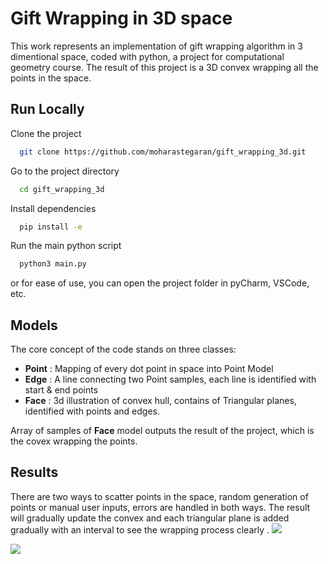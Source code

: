 # Gift Wrapping in 3D space
This work represents an implementation of gift wrapping algorithm in 3 dimentional space, coded with python, a project for computational geometry course.
The result of this project is a 3D convex wrapping all the points in the space.


## Run Locally

Clone the project

```bash
  git clone https://github.com/moharastegaran/gift_wrapping_3d.git
```

Go to the project directory

```bash
  cd gift_wrapping_3d
```

Install dependencies

```bash
  pip install -e
```

Run the main python script

```bash
  python3 main.py
```

or for ease of use, you can open the project folder in pyCharm, VSCode, etc.


## Models
The core concept of the code stands on three classes:

* __Point__ : Mapping of every dot point in space into Point Model
* __Edge__ : A line connecting two Point samples, each line is identified with start & end points
* __Face__ : 3d illustration of convex hull, contains of Triangular planes, identified with points and edges.

Array of samples of __Face__ model outputs the result of the project, which is the covex wrapping the points.

## Results
There are two ways to scatter points in the space, random generation of points or manual user inputs, errors are handled in both ways.
The result will gradually update the convex and each triangular plane is added gradually with an interval to see the wrapping process clearly
.
![](https://github.com/moharastegaran/gift_wrapping_3d/blob/main/output/output_test_1.gif)

![](https://github.com/moharastegaran/gift_wrapping_3d/blob/main/output/output_test_2.gif)
